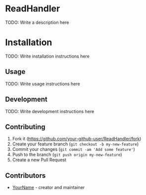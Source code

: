 # ReadHandler

TODO: Write a description here

# Installation

TODO: Write installation instructions here

## Usage

TODO: Write usage instructions here

## Development

TODO: Write development instructions here

## Contributing

1. Fork it (<https://github.com/your-github-user/ReadHandler/fork>)
2. Create your feature branch (`git checkout -b my-new-feature`)
3. Commit your changes (`git commit -am 'Add some feature'`)
4. Push to the branch (`git push origin my-new-feature`)
5. Create a new Pull Request

## Contributors

- [YourName](https://github.com/your-github-user) - creator and maintainer
